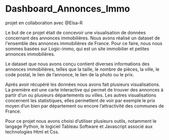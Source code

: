 # Dashboard_Annonces_Immo
projet en collaboration avec @Elsa-R

Le but de ce projet était de concevoir une visualisation de données concernant des annonces immobilières. Nous avons réalisé un dataset de l'ensemble des annonces immobilières de France. Pour ce faire, nous nous sommes basées sur Logic-immo, qui est un site immobilier et petites annonces immobilières. 

Le dataset que nous avons conçu contient diverses informations des annonces immobilières, telles que la taille, le nombre de pièces, la ville, le code postal, le lien de l’annonce, le lien de la photo ou le prix. 

Après avoir récupéré les données nous avons fait plusieurs visualisations. La première est une carte interactive qui permet de trouver des annonces à partir d’un ou plusieurs départements ou villes. Les autres visualisations concernent les statistiques, elles permettent de voir par exemple le prix moyen d’un bien par département ou encore l’attractivité des communes de France.  

Pour ce projet nous avons choisi d’utiliser plusieurs outils, notamment le langage Python, le logiciel Tableau Software et Javascript associé aux technologies Html et Css.  

